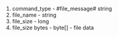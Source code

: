 1. command_type - #file_message# string
2. file_name - string
3. file_size - long
4. file_size bytes - byte[] - file data